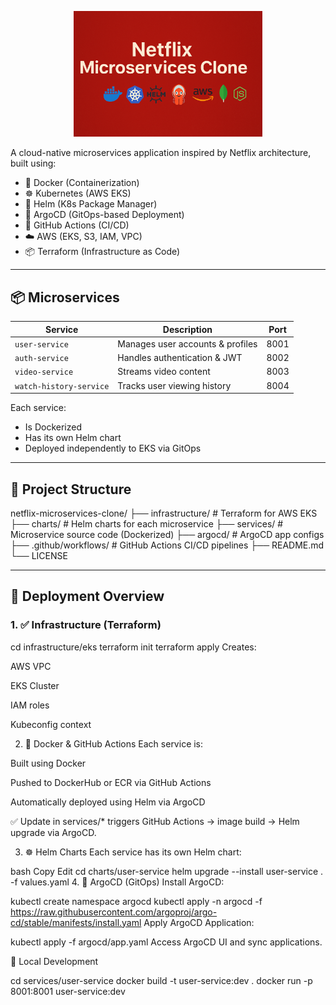 <p align="center">
  <img src="banner (2).png" alt="Netflix Microservices Clone" width="60%" />
</p>


A cloud-native microservices application inspired by Netflix architecture, built using:

- 🐳 Docker (Containerization)
- ☸️ Kubernetes (AWS EKS)
- 🎯 Helm (K8s Package Manager)
- 🚀 ArgoCD (GitOps-based Deployment)
- 🔁 GitHub Actions (CI/CD)
- ☁️ AWS (EKS, S3, IAM, VPC)
- 📦 Terraform (Infrastructure as Code)

---

## 📦 Microservices

| Service               | Description                        | Port |
|------------------------|------------------------------------|------|
| `user-service`         | Manages user accounts & profiles   | 8001 |
| `auth-service`         | Handles authentication & JWT       | 8002 |
| `video-service`        | Streams video content              | 8003 |
| `watch-history-service`| Tracks user viewing history        | 8004 |

Each service:
- Is Dockerized
- Has its own Helm chart
- Deployed independently to EKS via GitOps

---

## 📁 Project Structure
netflix-microservices-clone/
├── infrastructure/ # Terraform for AWS EKS
├── charts/ # Helm charts for each microservice
├── services/ # Microservice source code (Dockerized)
├── argocd/ # ArgoCD app configs
├── .github/workflows/ # GitHub Actions CI/CD pipelines
├── README.md
└── LICENSE


---

## 🚀 Deployment Overview

### 1. ✅ Infrastructure (Terraform)
cd infrastructure/eks
terraform init
terraform apply
Creates:

AWS VPC

EKS Cluster

IAM roles

Kubeconfig context

2. 🐳 Docker & GitHub Actions
Each service is:

Built using Docker

Pushed to DockerHub or ECR via GitHub Actions

Automatically deployed using Helm via ArgoCD

✅ Update in services/* triggers GitHub Actions → image build → Helm upgrade via ArgoCD.

3. ☸️ Helm Charts
Each service has its own Helm chart:

bash
Copy
Edit
cd charts/user-service
helm upgrade --install user-service . -f values.yaml
4. 🎯 ArgoCD (GitOps)
Install ArgoCD:

kubectl create namespace argocd
kubectl apply -n argocd -f https://raw.githubusercontent.com/argoproj/argo-cd/stable/manifests/install.yaml
Apply ArgoCD Application:

kubectl apply -f argocd/app.yaml
Access ArgoCD UI and sync applications.

🧪 Local Development

cd services/user-service
docker build -t user-service:dev .
docker run -p 8001:8001 user-service:dev

